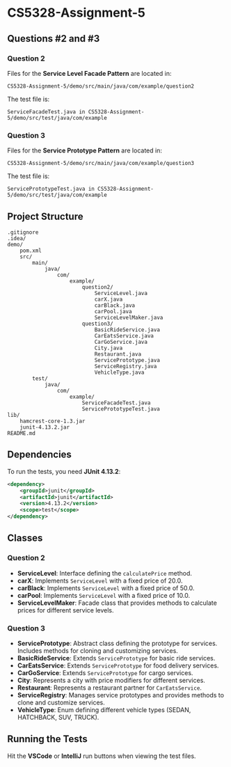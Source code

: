 # CS5328-Assignment-5

## Questions #2 and #3

### Question 2
Files for the **Service Level Facade Pattern** are located in:
```
CS5328-Assignment-5/demo/src/main/java/com/example/question2
```
The test file is:
```
ServiceFacadeTest.java in CS5328-Assignment-5/demo/src/test/java/com/example
```

### Question 3
Files for the **Service Prototype Pattern** are located in:
```
CS5328-Assignment-5/demo/src/main/java/com/example/question3
```
The test file is:
```
ServicePrototypeTest.java in CS5328-Assignment-5/demo/src/test/java/com/example
```

## Project Structure
```
.gitignore
.idea/
demo/
    pom.xml
    src/
        main/
            java/
                com/
                    example/
                        question2/
                            ServiceLevel.java
                            carX.java
                            carBlack.java
                            carPool.java
                            ServiceLevelMaker.java
                        question3/
                            BasicRideService.java
                            CarEatsService.java
                            CarGoService.java
                            City.java
                            Restaurant.java
                            ServicePrototype.java
                            ServiceRegistry.java
                            VehicleType.java
        test/
            java/
                com/
                    example/
                        ServiceFacadeTest.java
                        ServicePrototypeTest.java
lib/
    hamcrest-core-1.3.jar
    junit-4.13.2.jar
README.md
```

## Dependencies
To run the tests, you need **JUnit 4.13.2**:
```xml
<dependency>
    <groupId>junit</groupId>
    <artifactId>junit</artifactId>
    <version>4.13.2</version>
    <scope>test</scope>
</dependency>
```

## Classes

### Question 2
- **ServiceLevel**: Interface defining the `calculatePrice` method.
- **carX**: Implements `ServiceLevel` with a fixed price of 20.0.
- **carBlack**: Implements `ServiceLevel` with a fixed price of 50.0.
- **carPool**: Implements `ServiceLevel` with a fixed price of 10.0.
- **ServiceLevelMaker**: Facade class that provides methods to calculate prices for different service levels.

### Question 3
- **ServicePrototype**: Abstract class defining the prototype for services. Includes methods for cloning and customizing services.
- **BasicRideService**: Extends `ServicePrototype` for basic ride services.
- **CarEatsService**: Extends `ServicePrototype` for food delivery services.
- **CarGoService**: Extends `ServicePrototype` for cargo services.
- **City**: Represents a city with price modifiers for different services.
- **Restaurant**: Represents a restaurant partner for `CarEatsService`.
- **ServiceRegistry**: Manages service prototypes and provides methods to clone and customize services.
- **VehicleType**: Enum defining different vehicle types (SEDAN, HATCHBACK, SUV, TRUCK).

## Running the Tests
Hit the **VSCode** or **IntelliJ** run buttons when viewing the test files.
